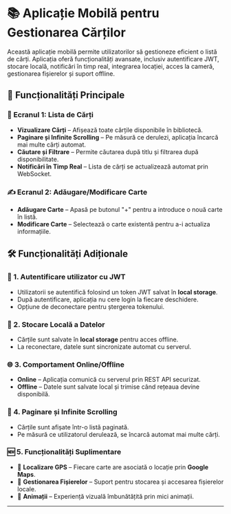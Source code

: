 # 📚 Aplicație Mobilă pentru Gestionarea Cărților

Această aplicație mobilă permite utilizatorilor să gestioneze eficient o listă de cărți. Aplicația oferă funcționalități avansate, inclusiv autentificare JWT, stocare locală, notificări în timp real, integrarea locației, acces la cameră, gestionarea fișierelor și suport offline.

## 🚀 Funcționalități Principale

### 📌 Ecranul 1: Lista de Cărți
- **Vizualizare Cărți** – Afișează toate cărțile disponibile în bibliotecă.
- **Paginare și Infinite Scrolling** – Pe măsură ce derulezi, aplicația încarcă mai multe cărți automat.
- **Căutare și Filtrare** – Permite căutarea după titlu și filtrarea după disponibilitate.
- **Notificări în Timp Real** – Lista de cărți se actualizează automat prin WebSocket.

### ✍️ Ecranul 2: Adăugare/Modificare Carte
- **Adăugare Carte** – Apasă pe butonul "+" pentru a introduce o nouă carte în listă.
- **Modificare Carte** – Selectează o carte existentă pentru a-i actualiza informațiile.

## 🛠️ Funcționalități Adiționale

### 🔑 1. Autentificare utilizator cu JWT
- Utilizatorii se autentifică folosind un token JWT salvat în **local storage**.
- După autentificare, aplicația nu cere login la fiecare deschidere.
- Opțiune de deconectare pentru ștergerea tokenului.

### 💾 2. Stocare Locală a Datelor
- Cărțile sunt salvate în **local storage** pentru acces offline.
- La reconectare, datele sunt sincronizate automat cu serverul.

### 🌐 3. Comportament Online/Offline
- **Online** – Aplicația comunică cu serverul prin REST API securizat.
- **Offline** – Datele sunt salvate local și trimise când rețeaua devine disponibilă.

### 📖 4. Paginare și Infinite Scrolling
- Cărțile sunt afișate într-o listă paginată.
- Pe măsură ce utilizatorul derulează, se încarcă automat mai multe cărți.

### 🆕 5. Funcționalități Suplimentare
- 📍 **Localizare GPS** – Fiecare carte are asociată o locație prin **Google Maps**.
- 📂 **Gestionarea Fișierelor** – Suport pentru stocarea și accesarea fișierelor locale.
- 🎨 **Animații** – Experiență vizuală îmbunătățită prin mici animații.

---

